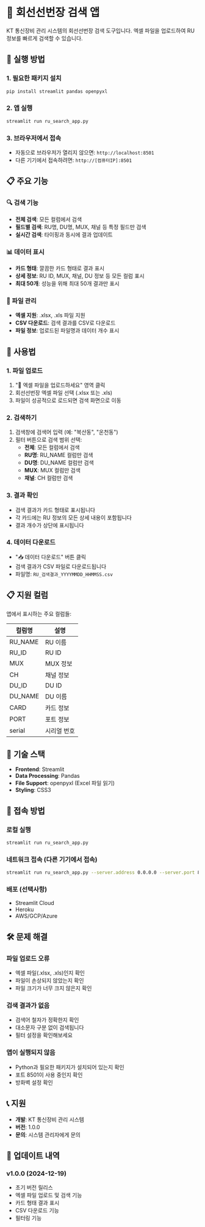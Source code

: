 # 📡 회선선번장 검색 앱

KT 통신장비 관리 시스템의 회선선번장 검색 도구입니다. 엑셀 파일을 업로드하여 RU 정보를 빠르게 검색할 수 있습니다.

## 🚀 실행 방법

### 1. 필요한 패키지 설치
```bash
pip install streamlit pandas openpyxl
```

### 2. 앱 실행
```bash
streamlit run ru_search_app.py
```

### 3. 브라우저에서 접속
- 자동으로 브라우저가 열리지 않으면: `http://localhost:8501`
- 다른 기기에서 접속하려면: `http://[컴퓨터IP]:8501`

## 📋 주요 기능

### 🔍 검색 기능
- **전체 검색**: 모든 컬럼에서 검색
- **필드별 검색**: RU명, DU명, MUX, 채널 등 특정 필드만 검색
- **실시간 검색**: 타이핑과 동시에 결과 업데이트

### 📊 데이터 표시
- **카드 형태**: 깔끔한 카드 형태로 결과 표시
- **상세 정보**: RU ID, MUX, 채널, DU 정보 등 모든 컬럼 표시
- **최대 50개**: 성능을 위해 최대 50개 결과만 표시

### 💾 파일 관리
- **엑셀 지원**: .xlsx, .xls 파일 지원
- **CSV 다운로드**: 검색 결과를 CSV로 다운로드
- **파일 정보**: 업로드된 파일명과 데이터 개수 표시

## 📖 사용법

### 1. 파일 업로드
1. "📁 엑셀 파일을 업로드하세요" 영역 클릭
2. 회선선번장 엑셀 파일 선택 (.xlsx 또는 .xls)
3. 파일이 성공적으로 로드되면 검색 화면으로 이동

### 2. 검색하기
1. 검색창에 검색어 입력 (예: "복산동", "온천동")
2. 필터 버튼으로 검색 범위 선택:
   - **전체**: 모든 컬럼에서 검색
   - **RU명**: RU_NAME 컬럼만 검색
   - **DU명**: DU_NAME 컬럼만 검색
   - **MUX**: MUX 컬럼만 검색
   - **채널**: CH 컬럼만 검색

### 3. 결과 확인
- 검색 결과가 카드 형태로 표시됩니다
- 각 카드에는 RU 정보의 모든 상세 내용이 포함됩니다
- 결과 개수가 상단에 표시됩니다

### 4. 데이터 다운로드
- "📥 데이터 다운로드" 버튼 클릭
- 검색 결과가 CSV 파일로 다운로드됩니다
- 파일명: `RU_검색결과_YYYYMMDD_HHMMSS.csv`

## 📋 지원 컬럼

앱에서 표시하는 주요 컬럼들:

| 컬럼명 | 설명 |
|--------|------|
| RU_NAME | RU 이름 |
| RU_ID | RU ID |
| MUX | MUX 정보 |
| CH | 채널 정보 |
| DU_ID | DU ID |
| DU_NAME | DU 이름 |
| CARD | 카드 정보 |
| PORT | 포트 정보 |
| serial | 시리얼 번호 |

## 🔧 기술 스택

- **Frontend**: Streamlit
- **Data Processing**: Pandas
- **File Support**: openpyxl (Excel 파일 읽기)
- **Styling**: CSS3

## 📱 접속 방법

### 로컬 실행
```bash
streamlit run ru_search_app.py
```

### 네트워크 접속 (다른 기기에서 접속)
```bash
streamlit run ru_search_app.py --server.address 0.0.0.0 --server.port 8501
```

### 배포 (선택사항)
- Streamlit Cloud
- Heroku
- AWS/GCP/Azure

## 🛠️ 문제 해결

### 파일 업로드 오류
- 엑셀 파일(.xlsx, .xls)인지 확인
- 파일이 손상되지 않았는지 확인
- 파일 크기가 너무 크지 않은지 확인

### 검색 결과가 없음
- 검색어 철자가 정확한지 확인
- 대소문자 구분 없이 검색됩니다
- 필터 설정을 확인해보세요

### 앱이 실행되지 않음
- Python과 필요한 패키지가 설치되어 있는지 확인
- 포트 8501이 사용 중인지 확인
- 방화벽 설정 확인

## 📞 지원

- **개발**: KT 통신장비 관리 시스템
- **버전**: 1.0.0
- **문의**: 시스템 관리자에게 문의

## 🔄 업데이트 내역

### v1.0.0 (2024-12-19)
- 초기 버전 릴리스
- 엑셀 파일 업로드 및 검색 기능
- 카드 형태 결과 표시
- CSV 다운로드 기능
- 필터링 기능 